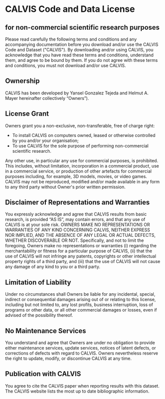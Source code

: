 # CALVIS Code and Data License
## for non-commercial scientific research purposes

Please read carefully the following terms and conditions and any accompanying documentation before you download and/or use the CALVIS Code and Dataset ("CALVIS"). By downloading and/or using CALVIS, you acknowledge that you have read these terms and conditions, understand them, and agree to be bound by them. If you do not agree with these terms and conditions, you must not download and/or use CALVIS.

## Ownership
CALVIS has been developed by Yansel Gonzalez Tejeda and Helmut A. Mayer hereinafter collectively “Owners”).

## License Grant
Owners grant you a non-exclusive, non-transferable, free of charge right:

* To install CALVIS on computers owned, leased or otherwise controlled by you and/or your organisation;
* To use CALVIS for the sole purpose of performing non-commercial scientific research.

Any other use, in particular any use for commercial purposes, is prohibited. This includes, without limitation, incorporation in a commercial product, use in a commercial service, or production of other artefacts for commercial purposes including, for example, 3D models, movies, or video games. CALVIS may not be reproduced, modified and/or made available in any form to any third party without Owner's prior written permission.

## Disclaimer of Representations and Warranties
You expressly acknowledge and agree that CALVIS results from basic research, is provided “AS IS”, may contain errors, and that any use of CALVIS is at your sole risk. OWNERS MAKE NO REPRESENTATIONS OR WARRANTIES OF ANY KIND CONCERNING CALVIS, NEITHER EXPRESS NOR IMPLIED, AND THE ABSENCE OF ANY LEGAL OR ACTUAL DEFECTS, WHETHER DISCOVERABLE OR NOT. Specifically, and not to limit the foregoing, Owners make no representations or warranties (i) regarding the merchantability or fitness for a particular purpose of CALVIS, (ii) that the use of CALVIS will not infringe any patents, copyrights or other intellectual property rights of a third party, and (iii) that the use of CALVIS will not cause any damage of any kind to you or a third party.

## Limitation of Liability
Under no circumstances shall Owners be liable for any incidental, special, indirect or consequential damages arising out of or relating to this license, including but not limited to, any lost profits, business interruption, loss of programs or other data, or all other commercial damages or losses, even if advised of the possibility thereof.

## No Maintenance Services
You understand and agree that Owners are under no obligation to provide either maintenance services, update services, notices of latent defects, or corrections of defects with regard to CALVIS. Owners nevertheless reserve the right to update, modify, or discontinue CALVIS at any time.

## Publication with CALVIS
You agree to cite the CALVIS paper when reporting results with this dataset. The CALVIS website lists the most up to date bibliographic information.
